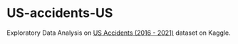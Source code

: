 # US-accidents-US
Exploratory Data Analysis on [US Accidents (2016 - 2021)](https://www.kaggle.com/datasets/sobhanmoosavi/us-accidents) dataset on Kaggle.
